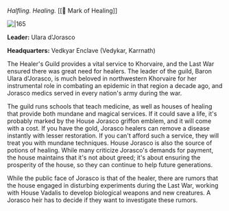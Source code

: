 *Halfling. Healing.* [[🐲 Mark of Healing]]

![|165](https://5etools.seansbox.com/img/book/ERLW/034-1-20.webp)

**Leader:** Ulara d'Jorasco

**Headquarters:** Vedkyar Enclave (Vedykar, Karrnath)

The Healer's Guild provides a vital service to Khorvaire, and the Last War ensured there was great need for healers. The leader of the guild, Baron Ulara d'Jorasco, is much beloved in northwestern Khorvaire for her instrumental role in combating an epidemic in that region a decade ago, and Jorasco medics served in every nation's army during the war.

The guild runs schools that teach medicine, as well as houses of healing that provide both mundane and magical services. If it could save a life, it's probably marked by the House Jorasco griffon emblem, and it will come with a cost. If you have the gold, Jorasco healers can remove a disease instantly with lesser restoration. If you can't afford such a service, they will treat you with mundane techniques. House Jorasco is also the source of potions of healing. While many criticize Jorasco's demands for payment, the house maintains that it's not about greed; it's about ensuring the prosperity of the house, so they can continue to help future generations.

While the public face of Jorasco is that of the healer, there are rumors that the house engaged in disturbing experiments during the Last War, working with House Vadalis to develop biological weapons and new creatures. A Jorasco heir has to decide if they want to investigate these rumors.

